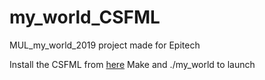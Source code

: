 # my_world_CSFML
MUL_my_world_2019 project made for Epitech

Install the CSFML from [here](https://www.sfml-dev.org/download/csfml/index.php)
Make and ./my_world to launch
